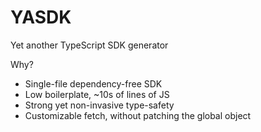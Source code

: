 # YASDK

Yet another TypeScript SDK generator

Why?

+ Single-file dependency-free SDK
+ Low boilerplate, ~10s of lines of JS
+ Strong yet non-invasive type-safety
+ Customizable fetch, without patching the global object
